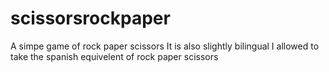 # scissorsrockpaper
A simpe game of rock paper scissors
It is also slightly bilingual I allowed to take the spanish equivelent of rock paper scissors
